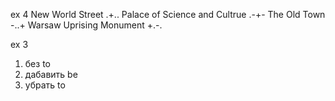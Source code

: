 ex 4
New World Street .+..
Palace of Science and Cultrue .-+-
The Old Town -..+
Warsaw Uprising Monument +.-.

ex 3
1) без to
2) дабавить be
3) убрать to